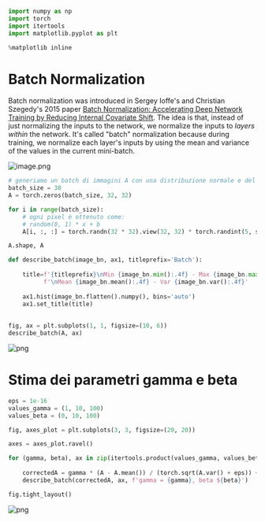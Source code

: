 ```python
import numpy as np
import torch
import itertools
import matplotlib.pyplot as plt

%matplotlib inline
```

# Batch Normalization

Batch normalization was introduced in Sergey Ioffe's and Christian Szegedy's 2015 paper [Batch Normalization: Accelerating Deep Network Training by Reducing Internal Covariate Shift](https://arxiv.org/pdf/1502.03167.pdf). The idea is that, instead of just normalizing the inputs to the network, we normalize the inputs to _layers within_ the network. It's called "batch" normalization because during training, we normalize each layer's inputs by using the mean and variance of the values in the current mini-batch.

![image.png](47ca0f0c-ffc0-468c-b01f-5a1f43fa2ab8.png)

```python
# generiamo un batch di immagini A con una distribuzione normale e del rumore casuale
batch_size = 30
A = torch.zeros(batch_size, 32, 32)

for i in range(batch_size):
    # ogni pixel è ottenuto come: 
    # random(0, 1) * x + b
    A[i, :, :] = torch.randn(32 * 32).view(32, 32) * torch.randint(5, size=(1,)) + torch.randint(50, size=(1,))

A.shape, A
```

```python
def describe_batch(image_bn, ax1, titleprefix='Batch'):
    
    title=f'{titleprefix}\nMin {image_bn.min():.4f} - Max {image_bn.max():.4f}' \
          f'\nMean {image_bn.mean():.4f} - Var {image_bn.var():.4f}'
    
    ax1.hist(image_bn.flatten().numpy(), bins='auto')
    ax1.set_title(title)
    
    
fig, ax = plt.subplots(1, 1, figsize=(10, 6))
describe_batch(A, ax)
```

    
![png](Esempio_di_Batch_Normalization_4_0.png)
    

# Stima dei parametri gamma e beta

```python
eps = 1e-16
values_gamma = (1, 10, 100)
values_beta = (0, 10, 100)

fig, axes_plot = plt.subplots(3, 3, figsize=(20, 20))

axes = axes_plot.ravel()

for (gamma, beta), ax in zip(itertools.product(values_gamma, values_beta), axes):
    
    correctedA = gamma * (A - A.mean()) / (torch.sqrt(A.var() + eps)) + beta
    describe_batch(correctedA, ax, f'gamma = {gamma}, beta ${beta}')

fig.tight_layout()    
```

    
![png](Esempio_di_Batch_Normalization_6_0.png)
    

